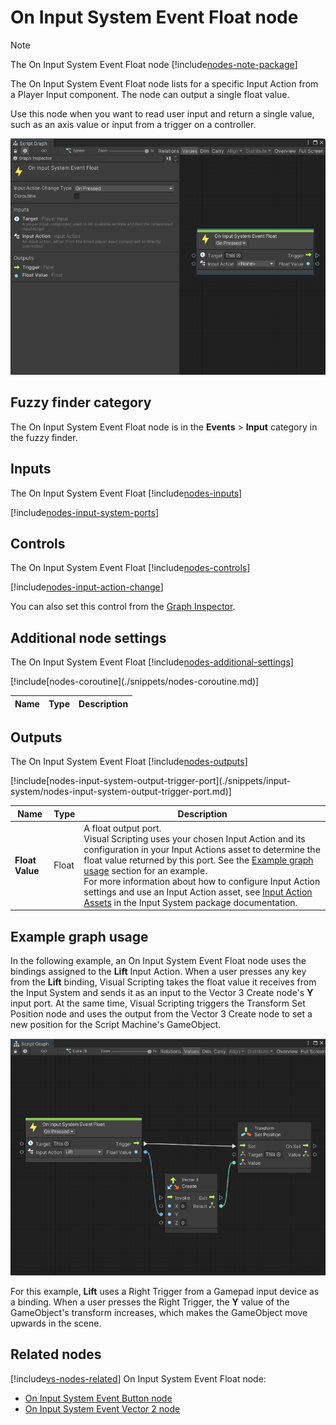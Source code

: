 ﻿# On Input System Event Float node

> [!NOTE]
> The On Input System Event Float node [!include[nodes-note-package](./snippets/input-system/nodes-note-package.md)]

The On Input System Event Float node lists for a specific Input Action from a Player Input component. The node can output a single float value. 

Use this node when you want to read user input and return a single value, such as an axis value or input from a trigger on a controller.

![An image of the Graph window. An On Input System Event Float node displays with its details in the Graph Inspector.](images/vs-on-input-system-event-float-node.png) 

## Fuzzy finder category 

The On Input System Event Float node is in the **Events** &gt; **Input** category in the fuzzy finder.


## Inputs 

The On Input System Event Float [!include[nodes-inputs](./snippets/nodes-inputs.md)]

[!include[nodes-input-system-ports](./snippets/input-system/nodes-input-system-ports.md)]

## Controls

The On Input System Event Float [!include[nodes-controls](./snippets/nodes-controls.md)]

[!include[nodes-input-action-change](./snippets/input-system/nodes-input-action-change.md)]

You can also set this control from the [Graph Inspector](vs-interface-overview.md#the-graph-inspector).

## Additional node settings 

The On Input System Event Float [!include[nodes-additional-settings](./snippets/nodes-additional-settings.md)]

<table>
<thead>
<tr>
<th><strong>Name</strong></th>
<th><strong>Type</strong></th>
<th><strong>Description</strong></th>
</tr>
</thead>
<tbody>
[!include[nodes-coroutine](./snippets/nodes-coroutine.md)]
</tbody>
</table>

## Outputs 

The On Input System Event Float [!include[nodes-outputs](./snippets/nodes-outputs.md)]

<table>
<thead>
<tr>
<th><strong>Name</strong></th>
<th><strong>Type</strong></th>
<th><strong>Description</strong></th>
</tr>
</thead>
<tbody>
[!include[nodes-input-system-output-trigger-port](./snippets/input-system/nodes-input-system-output-trigger-port.md)]
<tr>
<td><strong>Float Value</strong></td>
<td>Float</td>
<td>A float output port. <br/>Visual Scripting uses your chosen Input Action and its configuration in your Input Actions asset to determine the float value returned by this port. See the <a href="#example-graph-usage">Example graph usage</a> section for an example. <br/>For more information about how to configure Input Action settings and use an Input Action asset, see <a href="(https://docs.unity3d.com/Packages/com.unity.inputsystem@latest/index.html?subfolder=/manual/ActionAssets.html)">Input Action Assets</a> in the Input System package documentation.</td>
</tr>
</tbody>
</table>

## Example graph usage 

In the following example, an On Input System Event Float node uses the bindings assigned to the **Lift** Input Action. When a user presses any key from the **Lift** binding, Visual Scripting takes the float value it receives from the Input System and sends it as an input to the Vector 3 Create node's **Y** input port. At the same time, Visual Scripting triggers the Transform Set Position node and uses the output from the Vector 3 Create node to set a new position for the Script Machine's GameObject.

![An image that displays the Graph Editor. An On Input System Event Float node has its float output port connected to a Vector 3 Create node, and its output control port connected to a Transform Set Position node.](images/vs-on-input-system-event-float-node-example.png)

For this example, **Lift** uses a Right Trigger from a Gamepad input device as a binding. When a user presses the Right Trigger, the **Y** value of the GameObject's transform increases, which makes the GameObject move upwards in the scene. 


## Related nodes 

[!include[vs-nodes-related](./snippets/nodes-related.md)] On Input System Event Float node:

- [On Input System Event Button node](vs-nodes-events-input-system-button.md)
- [On Input System Event Vector 2 node](vs-nodes-events-input-system-vector2.md)